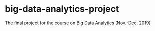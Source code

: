 # big-data-analytics-project
The final project for the course on Big Data Analytics (Nov.-Dec. 2019)
